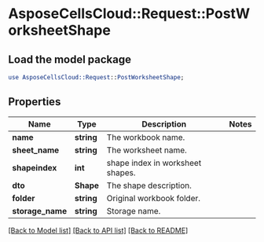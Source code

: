 # AsposeCellsCloud::Request::PostWorksheetShape 

## Load the model package
```perl
use AsposeCellsCloud::Request::PostWorksheetShape;
```

## Properties
Name | Type | Description | Notes
------------ | ------------- | ------------- | -------------
**name** | **string** | The workbook name. |
**sheet_name** | **string** | The worksheet name. |
**shapeindex** | **int** | shape index in worksheet shapes. |
**dto** | **Shape** | The shape description. |
**folder** | **string** | Original workbook folder. |
**storage_name** | **string** | Storage name. |  

[[Back to Model list]](../README.md#documentation-for-requests) [[Back to API list]](../README.md#documentation-for-api-endpoints) [[Back to README]](../README.md)

